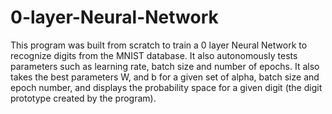 # 0-layer-Neural-Network
This program was built from scratch to train a 0 layer Neural Network to recognize digits from the MNIST database. 
It also autonomously tests parameters such as learning rate, batch size and number of epochs.
It also takes the best parameters W, and b for a given set of alpha, batch size and epoch number, and displays the probability space for a given digit (the digit prototype created by the program).
